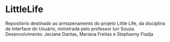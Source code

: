 # LittleLife
Repositório destinado ao armazenamento do projeto Little Life, da disciplina de Interface do Usuário, ministrada pelo professor Iuri Souza. Desenvolvimento: Jeciane Dantas, Mariana Freitas e Stephanny Fladja
